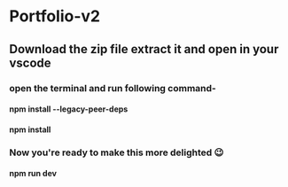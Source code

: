 # Portfolio-v2

## Download the zip file extract it and open in your vscode
### open the terminal and run following command-
#### npm install --legacy-peer-deps
#### npm install

### Now you're ready to make this more delighted 😉
#### npm run dev 
